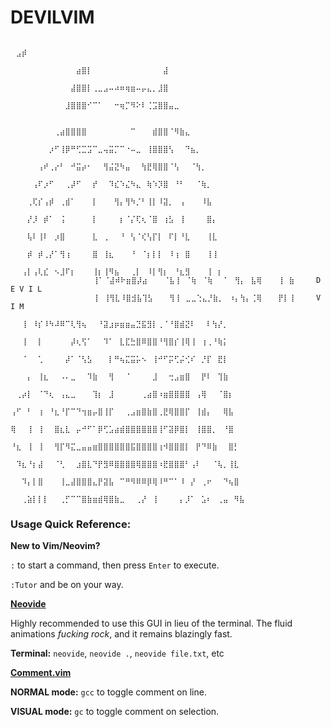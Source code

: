 # DEVILVIM
                                 ⠀ ⠀⣠⡾⠀⠀⠀⠀⠀⠀⠀⠀⠀⠀⠀⠀⠀⠀⠀⠀⠀⠀⠀⠀⠀⠀⠀⠀⠀⠀⠀⠀⠀⠀⠀               
                    ⠀⠀⠀⠀⠀⠀⠀⠀⠀⠀⠀⠀⣴⣿⡇⠀⠀⠀⠀⠀⠀⠀⠀⠀⠀⠀⠀⠀⣼⠀⠀⠀⠀⠀⠀⠀⠀⠀⠀⠀⠀⠀⠀⠀⠀⠀               
                    ⠀⠀⠀⠀⠀⠀⠀⠀⠀⠀⠀⣼⣿⣿⡇⢀⣀⣠⠤⠴⠶⢶⣶⠤⡤⣄⡀⣸⣿⠀⠀⠀⠀⠀⠀⠀⠀⠀⠀⠀⠀⠀⠀⠀⠀⠀               
                    ⠀⠀⠀⠀⠀⠀⠀⠀⠀⠀⣸⣿⣿⣿⠊⠉⠁⠀⠀⠒⢶⡉⠻⠕⠇⢈⣩⣿⣿⣤⣀⠀⠀⠀⠀⠀⠀⠀⠀⠀⠀⠀⠀⠀⠀               ⠀
                    ⠀⠀⠀⠀⠀⠀⠀⠀⢀⣴⣿⣿⣿⣿⠀⠀⠀⠀⠀⠀⠀⠀⠉⠀⠀⠀⣾⣿⣿⠈⠻⣷⣄⠀⠀⠀⠀⠀⠀⠀⠀⠀⠀⠀⠀⠀               
                    ⠀⠀⠀⠀⠀⠀⠀⡰⠋⢸⡿⠛⢋⣉⣩⠉⣀⢤⣭⡉⠉⠐⠤⣀⠀⢸⣿⣿⣿⢣⠀⠀⠙⣦⡀⠀⠀⠀⠀⠀⠀⠀⠀⠀⠀⠀               
                    ⠀⠀⠀⠀⠀⢠⠞⢀⡔⠃⠀⠚⣭⡴⠂⠀⠀⢻⣬⣝⠳⣤⠀⠀⢳⣟⢿⣿⣿⠈⢣⠀⠀⠈⢳⡀⠀⠀⠀⠀⠀⠀⠀⠀⠀⠀               
                    ⠀⠀⠀⠀⢠⠏⡰⠋⠀⠀⢀⡼⠋⠀⠀⡞⠀⠀⠹⣎⠱⣌⠳⣄⠀⢷⠱⡹⣿⠀⠘⠃⠀⠀⠈⢷⡀⠀⠀⠀⠀⠀⠀⠀⠀⠀               
                    ⠀⠀⠀⢀⢏⡎⢠⡾⠀⢀⣾⠁⠀⠀⠀⡇⠀⠀⠀⢻⡄⢻⠳⡈⠃⢸⡇⠸⣽⡀⠀⢠⠀⠀⠀⠸⣧⠀⠀⠀⠀⠀⠀⠀⠀⠀               
                    ⠀⠀⠀⡜⡸⠀⡾⠁⠀⢨⠀⠀⠀⠀⠀⡇⠀⠀⠀⠀⡆⠈⡌⢏⢆⠈⣿⠀⢰⣣⠀⢸⠀⠀⠀⠀⣿⡄⠀⠀⠀⠀⠀⠀⠀⠀               
                    ⠀⠀⠀⢧⠇⢸⠇⠀⡰⣿⠀⠀⠀⠀⠀⣇⠀⢀⠀⠀⠘⠀⢣⠈⢎⢣⡏⡇⠀⠏⡇⠘⣇⠀⠀⠀⢸⣇⠀⠀⠀⠀⠀⠀⠀⠀               
                    ⠀⠀⠀⡾⠀⡾⢀⡜⠁⢻⢰⠀⠀⠀⠀⣿⠀⢸⣆⠀⠀⠀⠘⠀⠈⡆⡇⡇⠀⠸⢰⠀⣿⠀⠀⠀⢸⢸⠀⠀⠀⠀⠀⠀⠀⠀               
                    ⠀⠀⢠⡇⢠⢇⣎⠀⠢⣸⠏⡆⠀⠀⠀⢸⡆⢸⠻⣦⠀⠀⢀⡇⠀⠸⡇⢻⡆⠀⠘⣆⣻⠀⠀⠀⢸⠀⡆⠀⠀⠀⠀⠀⠀⠀               
                    ⠀⠀⢸⠁⠈⣼⠾⠗⣶⣿⡼⣴⠀⠀⠀⠈⣧⢸⠀⠈⢷⠀⠈⢷⠀⠀⠁⠀⢻⡄⠀⣧⢿⠀⠀⠀⢸⠀⣷⠀⠀⠀⠀D E V I L      ⠀⠀⠀
                    ⠀⠀⢸⠀⢸⢻⣇⠸⣿⣺⣧⢹⣣⠀⠀⠀⢻⢸⠀⣀⣀⢑⣄⡘⣷⡀⠀⠰⡄⢳⡄⢈⢿⠀⠀⠀⡟⡇⢸⠀⠀⠀⠀V I M⠀⠀⠀          
                    ⠀⠀⢸⠀⠸⡎⠸⠳⠼⠿⠉⢇⢻⢦⠀⠀⠘⣽⣰⡶⣶⣶⣤⣙⣯⣻⡇⢀⠈⠘⣿⣾⣝⠇⠀⠀⠇⢳⡜⡀⠀⠀⠀⠀⠀⠀               
                    ⠀⠀⢸⠀⠀⡇⠀⠀⠀⠀⠀⡼⢆⢫⠁⠀⠀⠹⠁⠀⣇⣏⣓⣿⠿⣿⣿⠘⢻⣿⡎⢸⢿⢸⠀⢰⢀⠘⢷⡅⠀⠀⠀⠀⠀⠀               
                    ⠀⠀⠈⠀⠀⢁⠀⠀⠀⠀⡼⠁⠈⢣⣣⠀⠀⠀⡇⠛⢦⣍⣭⡥⠢⠀⢸⠚⠋⡭⢋⡬⢊⠎⠀⡘⡏⠀⣟⡇⠀⠀⠀⠀⠀⠀               
                    ⠀⠀⠀⡄⠀⢸⣆⠀⠀⠠⠄⣀⠀⠀⠹⣷⠀⠀⢻⠀⠀⠈⠀⠀⠀⠀⣸⠀⠀⢒⣠⣶⣿⠀⠀⡟⠇⠀⢹⣷⠀⠀⠀⠀⠀⠀               
                    ⠀⢀⡴⡇⠀⠈⠙⢆⠀⢠⣄⣀⠀⠀⠀⢹⡆⠀⣸⠀⠀⠀⠀⠀⢀⣴⣿⠰⣶⣿⣿⣿⣿⠀⢠⢿⠀⠀⠈⣿⡆⠀⠀⠀⠀⠀               
                    ⢠⠋⠀⠃⠀⢰⠀⠘⣆⠘⡏⠉⠙⢲⣶⡤⣿⢸⡏⠀⠀⢀⣠⣶⣿⣷⣿⢀⣟⢿⣿⣿⡏⠀⢸⣾⡄⠀⠀⢿⣧⠀⠀⠀⠀⠀               
                    ⢿⠀⠀⢸⠀⢸⠀⠀⣿⣆⣇⠀⡤⠚⠋⠁⡿⢋⣡⣴⣾⣿⣿⣿⣿⣿⣿⢸⠋⣽⡿⣿⡇⠀⢸⣿⣿⡀⠀⠘⣿⠀⠀⠀⠀⠀               
                    ⠘⣆⠀⢸⠀⢸⠀⠀⢻⡏⠻⣍⣀⣤⣤⣶⣿⣿⣿⣿⣿⣿⣯⣿⣿⣿⣿⢰⠺⣿⣿⣿⡇⠀⡟⠙⠿⣷⠀⠀⣿⡃⠀⠀⠀⠀               
                    ⠀⠹⣆⠘⡆⣼⠀⠀⠈⢃⠀⠀⣰⣿⣇⠙⡟⣻⠿⣿⣿⣿⣿⢿⣿⣿⣿⠰⣟⣿⣿⣿⠃⢠⠇⠀⠀⠈⢧⡀⢸⣇⠀⠀⠀⠀               
                    ⠀⠀⠹⡄⡇⣿⠀⠀⠀⢸⣀⣼⣿⣿⣿⣄⡟⣽⣧⠀⠉⠛⠻⠿⠿⡿⢿⠸⠛⠉⠁⠸⠀⡜⠀⢀⠖⠀⠀⠙⢦⣿⠀⠀⠀⠀               
                    ⠀⠀⢀⣵⡇⡇⡇⠀⠀⢀⡋⠉⠉⣿⣷⣶⣾⢿⣿⣷⣀⠀⠀⢀⡜⠀⢸⠀⠀⠀⠀⡄⡸⠁⠀⣡⠆⠀⢀⣤⠀⠻⣧⠀⠀⠀               

### Usage Quick Reference:

**New to Vim/Neovim?**

`:` to start a command, then press `Enter` to execute.

`:Tutor` and be on your way.

[**Neovide**](https://github.com/neovide/neovide)

Highly recommended to use this GUI in lieu of the terminal. The fluid animations *fucking rock*, and it remains blazingly fast.

**Terminal:** `neovide`, `neovide .`, `neovide file.txt`, etc

[**Comment.vim**](https://github.com/numToStr/Comment.nvim)

**NORMAL mode:** `gcc` to toggle comment on line.

**VISUAL mode:** `gc` to toggle comment on selection.

